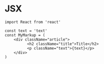# JSX

```tsx {all|5-8}
import React from 'react'

const text = 'text'
const MyMarkup = (
    <div className="article">
          <h2 className="title">Title</h2>
          <p className="text">{text}</p>
    </div>
)
```

<!--
* Gotcha: html attribute **class** vs **className** in React (class === reserved keyword in JS!)
-->
